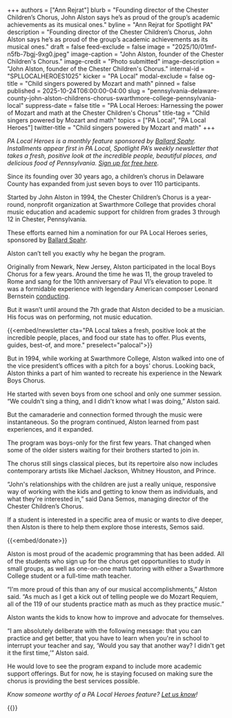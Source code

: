 +++
authors = ["Ann Rejrat"]
blurb = "Founding director of the Chester Children’s Chorus, John Alston says he’s as proud of the group’s academic achievements as its musical ones."
byline = "Ann Rejrat for Spotlight PA"
description = "Founding director of the Chester Children’s Chorus, John Alston says he’s as proud of the group’s academic achievements as its musical ones."
draft = false
feed-exclude = false
image = "2025/10/01mf-n5fb-7bgj-9xg0.jpeg"
image-caption = "John Alston, founder of the Chester Children's Chorus."
image-credit = "Photo submitted"
image-description = "John Alston, founder of the Chester Children's Chorus."
internal-id = "SPLLOCALHEROES1025"
kicker = "PA Local"
modal-exclude = false
og-title = "Child singers powered by Mozart and math"
pinned = false
published = 2025-10-24T06:00:00-04:00
slug = "pennsylvania-delaware-county-john-alston-childrens-chorus-swarthmore-college-pennsylvania-local"
suppress-date = false
title = "PA Local Heroes: Harnessing the power of Mozart and math at the Chester Children's Chorus"
title-tag = "Child singers powered by Mozart and math"
topics = ["PA Local", "PA Local Heroes"]
twitter-title = "Child singers powered by Mozart and math"
+++

<em>PA Local Heroes is a monthly feature sponsored by </em><a href="https://www.ballardspahr.com/?utm_source=ActiveCampaign&amp;utm_medium=email&amp;utm_content=Farm%20animals%20%20second-chance%20sanctuary&amp;utm_campaign=PA%20Local%2011%2008%2024"><em>Ballard Spahr</em></a><em>. Installments appear first in PA Local, Spotlight PA’s weekly newsletter that takes a fresh, positive look at the incredible people, beautiful places, and delicious food of Pennsylvania. </em><a href="https://www.spotlightpa.org/newsletters/"><em>Sign up for free here</em></a><em>.</em><strong></strong>

Since its founding over 30 years ago, a children’s chorus in Delaware County has expanded from just seven boys to over 110 participants.

Started by John Alston in 1994, the Chester Children’s Chorus is a year-round, nonprofit organization at Swarthmore College that provides choral music education and academic support for children from grades 3 through 12 in Chester, Pennsylvania.

These efforts earned him a nomination for our PA Local Heroes series, sponsored by <a href="https://www.ballardspahr.com/">Ballard Spahr</a>.

Alston can’t tell you exactly why he began the program.

Originally from Newark, New Jersey, Alston participated in the local Boys Chorus for a few years. Around the time he was 11, the group traveled to Rome and sang for the 10th anniversary of Paul VI’s elevation to pope. It was a formidable experience with legendary American composer Leonard Bernstein <a href="https://www.instagram.com/p/DLPhYd-MgFK/?hl=en">conducting</a>.

But it wasn’t until around the 7th grade that Alston decided to be a musician. His focus was on performing, not music education.

{{<embed/newsletter cta="PA Local takes a fresh, positive look at the incredible people, places, and food our state has to offer. Plus events, guides, best-of, and more." preselect="palocal">}}

But in 1994, while working at Swarthmore College, Alston walked into one of the vice president’s offices with a pitch for a boys&#39; chorus. Looking back, Alston thinks a part of him wanted to recreate his experience in the Newark Boys Chorus.

He started with seven boys from one school and only one summer session. “We couldn&#39;t sing a thing, and I didn&#39;t know what I was doing,” Alston said.

But the camaraderie and connection formed through the music were instantaneous. So the program continued, Alston learned from past experiences, and it expanded.

The program was boys-only for the first few years. That changed when some of the older sisters waiting for their brothers started to join in.

The chorus still sings classical pieces, but its repertoire also now includes contemporary artists like Michael Jackson, Whitney Houston, and Prince.

“John&#39;s relationships with the children are just a really unique, responsive way of working with the kids and getting to know them as individuals, and what they&#39;re interested in,” said Dana Semos, managing director of the Chester Children’s Chorus.

If a student is interested in a specific area of music or wants to dive deeper, then Alston is there to help them explore those interests, Semos said.

{{<embed/donate>}}

Alston is most proud of the academic programming that has been added. All of the students who sign up for the chorus get opportunities to study in small groups, as well as one-on-one math tutoring with either a Swarthmore College student or a full-time math teacher.

“I&#39;m more proud of this than any of our musical accomplishments,” Alston said. “As much as I get a kick out of telling people we do Mozart Requiem, all of the 119 of our students practice math as much as they practice music.”

Alston wants the kids to know how to improve and advocate for themselves.

“I am absolutely deliberate with the following message: that you can practice and get better, that you have to learn when you&#39;re in school to interrupt your teacher and say, ‘Would you say that another way? I didn&#39;t get it the first time,’” Alston said.

He would love to see the program expand to include more academic support offerings. But for now, he is staying focused on making sure the chorus is providing the best services possible.

<em>Know someone worthy of a PA Local Heroes feature? </em><a href="mailto:newsletters@spotlightpa.org"><em>Let us know</em></a><em>!</em>

<div class="max-w-[320px] -my-8">
{{<picture src="2025/03/01kw-nyv5-h730-82j4.png" width-ratio="2232" height-ratio="322" description="Sponsored by Ballard Spahr LLP" caption="" credit="">}}
</div>

